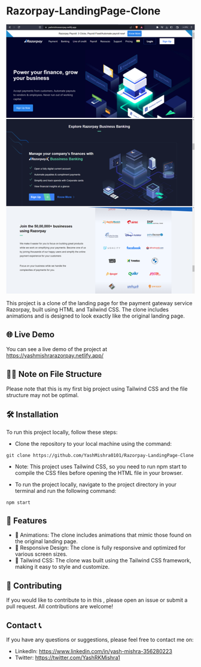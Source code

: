 #  Razorpay-LandingPage-Clone

<img src="./Screenshot 1.png">
<img src="./Screenshot 2.png">
<img src="./Screenshot 3.png">

This project is a clone of the landing page for the payment gateway service Razorpay, built using HTML and Tailwind CSS. The clone includes animations and is designed to look exactly like the original landing page.

## 🌐 Live Demo

You can see a live demo of the project at https://yashmishrarazorpay.netlify.app/

## 🖐🏻 Note on File Structure

Please note that this is my first big project using Tailwind CSS and the file structure may not be optimal.

## 🛠️ Installation

To run this project locally, follow these steps:

- Clone the repository to your local machine using the command:

```
git clone https://github.com/YashMishra0101/Razorpay-LandingPage-Clone
```
-   Note: This project uses Tailwind CSS, so you need to run npm start to compile the CSS files before opening the HTML file in your browser.

-   To run the project locally, navigate to the project directory in your terminal and run the following command:
```
npm start
```
    

## 🚀 Features

- 🎨 Animations: The clone includes animations that mimic those found on the original landing page.
- 📱 Responsive Design: The clone is fully responsive and optimized for various screen sizes.
- 🎉 Tailwind CSS: The clone was built using the Tailwind CSS framework, making it easy to style and customize.

## 👥 Contributing

If you would like to contribute to in this , please open an issue or submit a pull request. All contributions are welcome!

## Contact 📞

If you have any questions or suggestions, please feel free to contact me on:

- LinkedIn: https://www.linkedin.com/in/yash-mishra-356280223
- Twitter: https://twitter.com/YashRKMishra1
